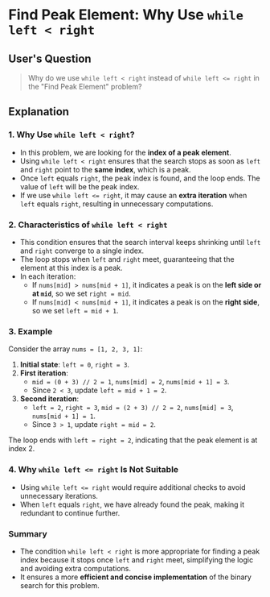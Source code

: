 # Find Peak Element: Why Use `while left < right`

## User's Question
> Why do we use `while left < right` instead of `while left <= right` in the "Find Peak Element" problem?

## Explanation

### 1. **Why Use `while left < right`?**
- In this problem, we are looking for the **index of a peak element**.
- Using `while left < right` ensures that the search stops as soon as `left` and `right` point to the **same index**, which is a peak.
- Once `left` equals `right`, the peak index is found, and the loop ends. The value of `left` will be the peak index.
- If we use `while left <= right`, it may cause an **extra iteration** when `left` equals `right`, resulting in unnecessary computations.

### 2. **Characteristics of `while left < right`**
- This condition ensures that the search interval keeps shrinking until `left` and `right` converge to a single index.
- The loop stops when `left` and `right` meet, guaranteeing that the element at this index is a peak.
- In each iteration:
  - If `nums[mid] > nums[mid + 1]`, it indicates a peak is on the **left side or at `mid`**, so we set `right = mid`.
  - If `nums[mid] < nums[mid + 1]`, it indicates a peak is on the **right side**, so we set `left = mid + 1`.

### 3. **Example**
Consider the array `nums = [1, 2, 3, 1]`:

1. **Initial state**: `left = 0`, `right = 3`.
2. **First iteration**:
   - `mid = (0 + 3) // 2 = 1`, `nums[mid] = 2`, `nums[mid + 1] = 3`.
   - Since `2 < 3`, update `left = mid + 1 = 2`.
3. **Second iteration**:
   - `left = 2`, `right = 3`, `mid = (2 + 3) // 2 = 2`, `nums[mid] = 3`, `nums[mid + 1] = 1`.
   - Since `3 > 1`, update `right = mid = 2`.

The loop ends with `left = right = 2`, indicating that the peak element is at index 2.

### 4. **Why `while left <= right` Is Not Suitable**
- Using `while left <= right` would require additional checks to avoid unnecessary iterations.
- When `left` equals `right`, we have already found the peak, making it redundant to continue further.

### Summary
- The condition `while left < right` is more appropriate for finding a peak index because it stops once `left` and `right` meet, simplifying the logic and avoiding extra computations.
- It ensures a more **efficient and concise implementation** of the binary search for this problem.